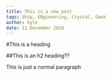 ```yaml
---
title: This is a new post
tags: Ship, ENgineering, Crystal, Geek
author: kyle
date: 11 December 2018
---
```


#This is a heading

##This is an h2 heading??

This is just a normal paragraph